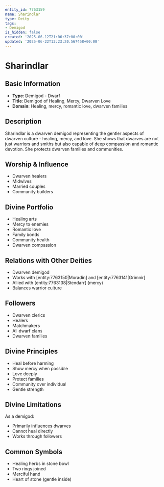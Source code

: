 ```yaml
---
entity_id: 7763159
name: Sharindlar
type: Deity
tags:
- Demigod
is_hidden: false
created: '2025-06-12T21:06:37+00:00'
updated: '2025-06-22T13:23:20.567458+00:00'
---
```


# Sharindlar

## Basic Information

- **Type**: Demigod - Dwarf
- **Title**: Demigod of Healing, Mercy, Dwarven Love
- **Domain**: Healing, mercy, romantic love, dwarven families

## Description

Sharindlar is a dwarven demigod representing the gentler aspects of dwarven culture - healing, mercy, and love. She shows that dwarves are not just warriors and smiths but also capable of deep compassion and romantic devotion. She protects dwarven families and communities.

## Worship & Influence

- Dwarven healers
- Midwives
- Married couples
- Community builders

## Divine Portfolio

- Healing arts
- Mercy to enemies
- Romantic love
- Family bonds
- Community health
- Dwarven compassion

## Relations with Other Deities

- Dwarven demigod
- Works with [entity:7763150|Moradin] and [entity:7763141|Grimnir]
- Allied with [entity:7763138|Stendarr] (mercy)
- Balances warrior culture

## Followers

- Dwarven clerics
- Healers
- Matchmakers
- All dwarf clans
- Dwarven families

## Divine Principles

- Heal before harming
- Show mercy when possible
- Love deeply
- Protect families
- Community over individual
- Gentle strength

## Divine Limitations

As a demigod:

- Primarily influences dwarves
- Cannot heal directly
- Works through followers

## Common Symbols

- Healing herbs in stone bowl
- Two rings joined
- Merciful hand
- Heart of stone (gentle inside)
